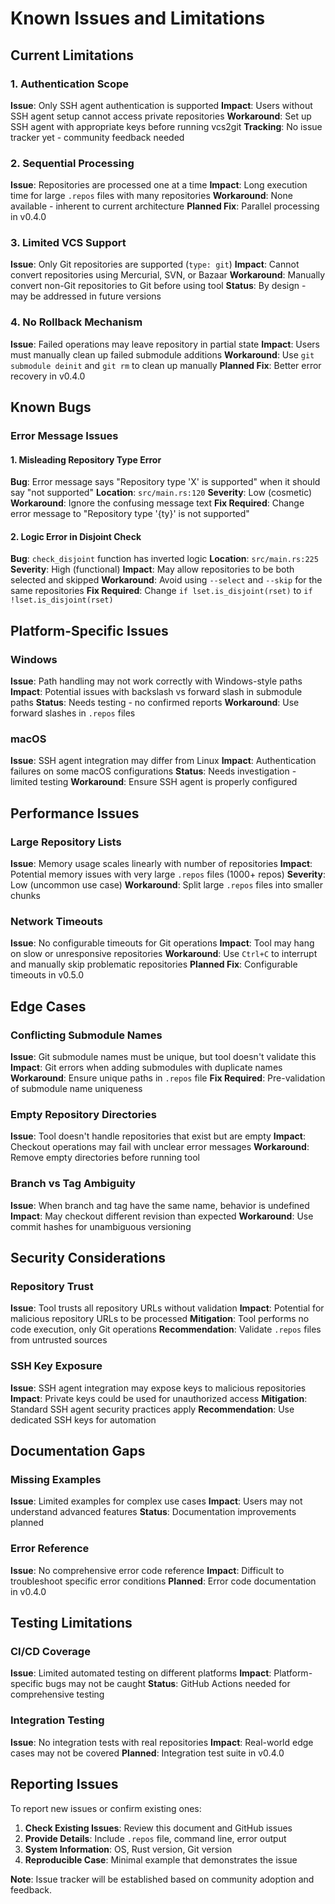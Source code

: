 # Known Issues and Limitations

## Current Limitations

### 1. Authentication Scope
**Issue**: Only SSH agent authentication is supported
**Impact**: Users without SSH agent setup cannot access private repositories
**Workaround**: Set up SSH agent with appropriate keys before running vcs2git
**Tracking**: No issue tracker yet - community feedback needed

### 2. Sequential Processing
**Issue**: Repositories are processed one at a time
**Impact**: Long execution time for large `.repos` files with many repositories
**Workaround**: None available - inherent to current architecture
**Planned Fix**: Parallel processing in v0.4.0

### 3. Limited VCS Support
**Issue**: Only Git repositories are supported (`type: git`)
**Impact**: Cannot convert repositories using Mercurial, SVN, or Bazaar
**Workaround**: Manually convert non-Git repositories to Git before using tool
**Status**: By design - may be addressed in future versions

### 4. No Rollback Mechanism
**Issue**: Failed operations may leave repository in partial state
**Impact**: Users must manually clean up failed submodule additions
**Workaround**: Use `git submodule deinit` and `git rm` to clean up manually
**Planned Fix**: Better error recovery in v0.4.0

## Known Bugs

### Error Message Issues

#### 1. Misleading Repository Type Error
**Bug**: Error message says "Repository type 'X' is supported" when it should say "not supported"
**Location**: `src/main.rs:120`
**Severity**: Low (cosmetic)
**Workaround**: Ignore the confusing message text
**Fix Required**: Change error message to "Repository type '{ty}' is not supported"

#### 2. Logic Error in Disjoint Check
**Bug**: `check_disjoint` function has inverted logic
**Location**: `src/main.rs:225`
**Severity**: High (functional)
**Impact**: May allow repositories to be both selected and skipped
**Workaround**: Avoid using `--select` and `--skip` for the same repositories
**Fix Required**: Change `if lset.is_disjoint(rset)` to `if !lset.is_disjoint(rset)`

## Platform-Specific Issues

### Windows
**Issue**: Path handling may not work correctly with Windows-style paths
**Impact**: Potential issues with backslash vs forward slash in submodule paths
**Status**: Needs testing - no confirmed reports
**Workaround**: Use forward slashes in `.repos` files

### macOS
**Issue**: SSH agent integration may differ from Linux
**Impact**: Authentication failures on some macOS configurations
**Status**: Needs investigation - limited testing
**Workaround**: Ensure SSH agent is properly configured

## Performance Issues

### Large Repository Lists
**Issue**: Memory usage scales linearly with number of repositories
**Impact**: Potential memory issues with very large `.repos` files (1000+ repos)
**Severity**: Low (uncommon use case)
**Workaround**: Split large `.repos` files into smaller chunks

### Network Timeouts
**Issue**: No configurable timeouts for Git operations
**Impact**: Tool may hang on slow or unresponsive repositories
**Workaround**: Use `Ctrl+C` to interrupt and manually skip problematic repositories
**Planned Fix**: Configurable timeouts in v0.5.0

## Edge Cases

### Conflicting Submodule Names
**Issue**: Git submodule names must be unique, but tool doesn't validate this
**Impact**: Git errors when adding submodules with duplicate names
**Workaround**: Ensure unique paths in `.repos` file
**Fix Required**: Pre-validation of submodule name uniqueness

### Empty Repository Directories
**Issue**: Tool doesn't handle repositories that exist but are empty
**Impact**: Checkout operations may fail with unclear error messages
**Workaround**: Remove empty directories before running tool

### Branch vs Tag Ambiguity
**Issue**: When branch and tag have the same name, behavior is undefined
**Impact**: May checkout different revision than expected
**Workaround**: Use commit hashes for unambiguous versioning

## Security Considerations

### Repository Trust
**Issue**: Tool trusts all repository URLs without validation
**Impact**: Potential for malicious repository URLs to be processed
**Mitigation**: Tool performs no code execution, only Git operations
**Recommendation**: Validate `.repos` files from untrusted sources

### SSH Key Exposure
**Issue**: SSH agent integration may expose keys to malicious repositories
**Impact**: Private keys could be used for unauthorized access
**Mitigation**: Standard SSH agent security practices apply
**Recommendation**: Use dedicated SSH keys for automation

## Documentation Gaps

### Missing Examples
**Issue**: Limited examples for complex use cases
**Impact**: Users may not understand advanced features
**Status**: Documentation improvements planned

### Error Reference
**Issue**: No comprehensive error code reference
**Impact**: Difficult to troubleshoot specific error conditions
**Planned**: Error code documentation in v0.4.0

## Testing Limitations

### CI/CD Coverage
**Issue**: Limited automated testing on different platforms
**Impact**: Platform-specific bugs may not be caught
**Status**: GitHub Actions needed for comprehensive testing

### Integration Testing
**Issue**: No integration tests with real repositories
**Impact**: Real-world edge cases may not be covered
**Planned**: Integration test suite in v0.4.0

## Reporting Issues

To report new issues or confirm existing ones:

1. **Check Existing Issues**: Review this document and GitHub issues
2. **Provide Details**: Include `.repos` file, command line, error output
3. **System Information**: OS, Rust version, Git version
4. **Reproducible Case**: Minimal example that demonstrates the issue

**Note**: Issue tracker will be established based on community adoption and feedback.
